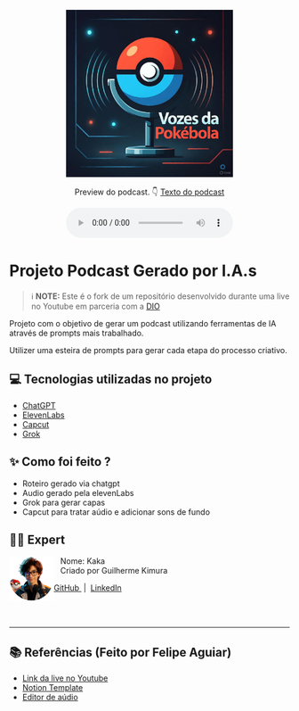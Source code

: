 <p align="center">
<img src="./assets/logo_podcast.jpg" width="300"/>
</p>

<p align="center">
    Preview do podcast. 👇
    <a href="./src/prompts/chatgpt_result.md">Texto do podcast</a>
</p>

<div align="center">
    <audio src="output/podcast.mp3" controls title="Podcast editado"></audio>
</div>

# Projeto Podcast Gerado por I.A.s


 > ℹ️ **NOTE:** Este é o fork de um repositório desenvolvido durante uma live no Youtube em parceria com a [DIO](https://dio.me)

Projeto com o objetivo de gerar um podcast utilizando ferramentas de IA através de prompts mais trabalhado.

Utilizer uma esteira de prompts para gerar cada etapa do processo criativo.

## 💻 Tecnologias utilizadas no projeto

- [ChatGPT](https://chat.openai.com/) 
- [ElevenLabs](https://beta.elevenlabs.io/)
- [Capcut](https://www.capcut.com/pt-br/)
- [Grok](https://grok.com/)

## ✨ Como foi feito ?

- Roteiro gerado via chatgpt
- Audio gerado pela elevenLabs
- Grok para gerar capas
- Capcut para tratar aúdio e adicionar sons de fundo

## 👨‍💻 Expert

<p>
    <img 
      align=left 
      margin=10 
      width=80 
      src="./assets/logopodcast.png"
    />
    <p>&nbsp&nbsp&nbspNome: Kaka<br>
    &nbsp&nbsp&nbspCriado por Guilherme Kimura
    <p></p>
    <a 
        href="https://github.com/satoosan">
        GitHub
    </a>
    &nbsp;|&nbsp;
    <a 
        href="https://www.linkedin.com/in/guisato565/">
        LinkedIn
    </a></p>
</p>
<br/><br/>
<p>

---

## 📚 Referências (Feito por Felipe Aguiar)

- [Link da live no Youtube](https://www.youtube.com)
- [Notion Template](https://helpful-jump-17b.notion.site/PAS-Podcast-AI-Studio-210489e15d7a4a73b743bb159e45d06f?pvs=4)
- [Editor de aúdio](https://www.capcut.com/editor?from_page=landing_page&__action_from=picture_V%C3%ADdeos%20profissionais%20em%20minutos,%20n%C3%A3o%20em%20horas.)